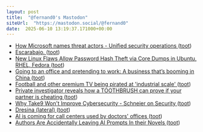 ```yaml
---
layout: post
title:  "@fernand0's Mastodon"
siteUrl:  "https://mastodon.social/@fernand0"
date:  2025-06-10 13:19:37.171000+00:00
---
```

*  [How Microsoft names threat actors - Unified security operations ](https://learn.microsoft.com/en-us/unified-secops-platform/microsoft-threat-actor-namin) ([toot](https://mastodon.social/@fernand0/114659267521276252))
*  [Escarabajo. ](https://avecesunafoto.wordpress.com/2025/06/10/escarabajo) ([toot](https://mastodon.social/@fernand0/114659149509297400))
*  [New Linux Flaws Allow Password Hash Theft via Core Dumps in Ubuntu, RHEL, Fedora ](https://thehackernews.com/2025/05/new-linux-flaws-allow-password-hash.htm) ([toot](https://mastodon.social/@fernand0/114659036653469477))
*  [Going to an office and pretending to work: A business that’s booming in China ](https://english.elpais.com/international/2025-05-31/going-to-an-office-and-pretending-to-work-a-business-thats-booming-in-china.htm) ([toot](https://mastodon.social/@fernand0/114658878968746519))
*  [Football and other premium TV being pirated at 'industrial scale' ](https://www.bbc.com/news/articles/cp3n7dx2174) ([toot](https://mastodon.social/@fernand0/114658677901943041))
*  [Private investigator reveals how a TOOTHBRUSH can prove if your partner is cheating ](https://www.dailymail.co.uk/femail/article-14742573/Private-investigator-reveals-TOOTHBRUSH-prove-partner-cheating.htm) ([toot](https://mastodon.social/@fernand0/114658398785478909))
*  [Why Take9 Won't Improve Cybersecurity - Schneier on Security ](https://www.schneier.com/blog/archives/2025/05/why-take9-wont-improve-cybersecurity.htm) ([toot](https://mastodon.social/@fernand0/114658176483502884))
*  [Dresina (lateral) ](https://www.flickr.com/photos/fernand0/54560202865) ([toot](https://mastodon.social/@fernand0/114656523157743757))
*  [AI is coming for call centers used by doctors' offices ](https://www.latimes.com/business/story/2025-05-19/call-centers-replaced-many-doctors-receptionists-now-ai-is-coming-for-call-center) ([toot](https://mastodon.social/@fernand0/114656425529181544))
*  [Authors Are Accidentally Leaving AI Prompts In their Novels ](https://www.404media.co/authors-are-accidentally-leaving-ai-prompts-in-their-novels) ([toot](https://mastodon.social/@fernand0/114654486489212983))
